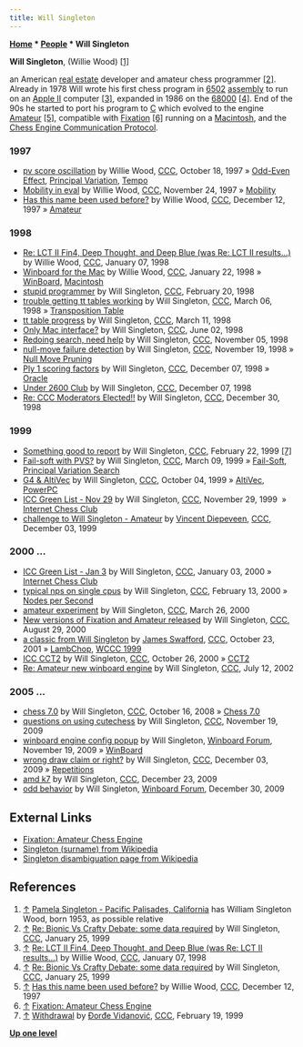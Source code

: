 ```yaml
---
title: Will Singleton
---
```

**[Home](Home "Home") \* [People](People "People") \* Will Singleton**


**Will Singleton**, (Willie Wood) <a id="cite-note-1" href="#cite-ref-1">[1]</a>   

an American [real estate](https://en.wikipedia.org/wiki/Real_estate) developer and amateur chess programmer <a id="cite-note-2" href="#cite-ref-2">[2]</a>. Already in 1978 Will wrote his first chess program in [6502](6502 "6502") [assembly](Assembly "Assembly") to run on an [Apple II](Apple_II "Apple II") computer <a id="cite-note-3" href="#cite-ref-3">[3]</a>, expanded in 1986 on the [68000](68000 "68000") <a id="cite-note-4" href="#cite-ref-4">[4]</a>. End of the 90s he started to port his program to [C](C "C") which evolved to the engine [Amateur](Amateur "Amateur") <a id="cite-note-5" href="#cite-ref-5">[5]</a>, compatible with [Fixation](index.php?title=Fixation&action=edit&redlink=1 "Fixation (page does not exist)") <a id="cite-note-6" href="#cite-ref-6">[6]</a> running on a [Macintosh](Macintosh "Macintosh"), and the [Chess Engine Communication Protocol](Chess_Engine_Communication_Protocol "Chess Engine Communication Protocol").



### 1997


* [pv score oscillation](https://www.stmintz.com/ccc/index.php?id=10903) by Willie Wood, [CCC](CCC "CCC"), October 18, 1997 » [Odd-Even Effect](Odd-Even_Effect "Odd-Even Effect"), [Principal Variation](Principal_Variation "Principal Variation"), [Tempo](Tempo "Tempo")
* [Mobility in eval](https://www.stmintz.com/ccc/index.php?id=12388) by Willie Wood, [CCC](CCC "CCC"), November 24, 1997 » [Mobility](Mobility "Mobility")
* [Has this name been used before?](https://www.stmintz.com/ccc/index.php?id=12937) by Willie Wood, [CCC](CCC "CCC"), December 12, 1997 » [Amateur](Amateur "Amateur")


### 1998


* [Re: LCT II Fin4, Deep Thought, and Deep Blue (was Re: LCT II results...)](https://www.stmintz.com/ccc/index.php?id=13763) by Willie Wood, [CCC](CCC "CCC"), January 07, 1998
* [Winboard for the Mac](https://www.stmintz.com/ccc/index.php?id=14538) by Willie Wood, [CCC](CCC "CCC"), January 22, 1998 » [WinBoard](WinBoard "WinBoard"), [Macintosh](Macintosh "Macintosh")
* [stupid programmer](https://www.stmintz.com/ccc/index.php?id=15154) by Will Singleton, [CCC](CCC "CCC"), February 20, 1998
* [trouble getting tt tables working](https://www.stmintz.com/ccc/index.php?id=15517) by Will Singleton, [CCC](CCC "CCC"), March 06, 1998 » [Transposition Table](Transposition_Table "Transposition Table")
* [tt table progress](https://www.stmintz.com/ccc/index.php?id=15589) by Will Singleton, [CCC](CCC "CCC"), March 11, 1998
* [Only Mac interface?](https://www.stmintz.com/ccc/index.php?id=19757) by Will Singleton, [CCC](CCC "CCC"), June 02, 1998
* [Redoing search, need help](https://www.stmintz.com/ccc/index.php?id=31732) by Will Singleton, [CCC](CCC "CCC"), November 05, 1998
* [null-move failure detection](https://www.stmintz.com/ccc/index.php?id=33440) by Will Singleton, [CCC](CCC "CCC"), November 19, 1998 » [Null Move Pruning](Null_Move_Pruning "Null Move Pruning")
* [Ply 1 scoring factors](https://www.stmintz.com/ccc/index.php?id=35000) by Will Singleton, [CCC](CCC "CCC"), December 07, 1998 » [Oracle](Oracle "Oracle")
* [Under 2600 Club](https://www.stmintz.com/ccc/index.php?id=35010) by Will Singleton, [CCC](CCC "CCC"), December 07, 1998
* [Re: CCC Moderators Elected!!](https://www.stmintz.com/ccc/index.php?id=37922) by Will Singleton, [CCC](CCC "CCC"), December 30, 1998


### 1999


* [Something good to report](https://www.stmintz.com/ccc/index.php?id=44151) by Will Singleton, [CCC](CCC "CCC"), February 22, 1999 <a id="cite-note-7" href="#cite-ref-7">[7]</a>
* [Fail-soft with PVS?](https://www.stmintz.com/ccc/index.php?id=45482) by Will Singleton, [CCC](CCC "CCC"), March 09, 1999 » [Fail-Soft](Fail-Soft "Fail-Soft"), [Principal Variation Search](Principal_Variation_Search "Principal Variation Search")
* [G4 & AltiVec](https://www.stmintz.com/ccc/index.php?id=71754) by Will Singleton, [CCC](CCC "CCC"), October 04, 1999 » [AltiVec](AltiVec "AltiVec"), [PowerPC](PowerPC "PowerPC")
* [ICC Green List - Nov 29](https://www.stmintz.com/ccc/index.php?id=79887) by Will Singleton, [CCC](CCC "CCC"), November 29, 1999  » [Internet Chess Club](index.php?title=Internet_Chess_Club&action=edit&redlink=1 "Internet Chess Club (page does not exist)")
* [challenge to Will Singleton - Amateur](https://www.stmintz.com/ccc/index.php?id=80568) by [Vincent Diepeveen](Vincent_Diepeveen "Vincent Diepeveen"), [CCC](CCC "CCC"), December 03, 1999


### 2000 ...


* [ICC Green List - Jan 3](https://www.stmintz.com/ccc/index.php?id=85701) by Will Singleton, [CCC](CCC "CCC"), January 03, 2000 » [Internet Chess Club](index.php?title=Internet_Chess_Club&action=edit&redlink=1 "Internet Chess Club (page does not exist)")
* [typical nps on single cpus](https://www.stmintz.com/ccc/index.php?id=96829) by Will Singleton, [CCC](CCC "CCC"), February 13, 2000 » [Nodes per Second](Nodes_per_Second "Nodes per Second")
* [amateur experiment](https://www.stmintz.com/ccc/index.php?id=103409) by Will Singleton, [CCC](CCC "CCC"), March 26, 2000
* [New versions of Fixation and Amateur released](https://www.stmintz.com/ccc/index.php?id=127195) by Will Singleton, [CCC](CCC "CCC"), August 29, 2000
* [a classic from Will Singleton](https://www.stmintz.com/ccc/index.php?id=193995) by [James Swafford](James_Swafford "James Swafford"), [CCC](CCC "CCC"), October 23, 2001 » [LambChop](LambChop "LambChop"), [WCCC 1999](WCCC_1999 "WCCC 1999")
* [ICC CCT2](https://www.stmintz.com/ccc/index.php?id=135072) by Will Singleton, [CCC](CCC "CCC"), October 26, 2000 » [CCT2](CCT2 "CCT2")
* [Re: Amateur new winboard engine](https://www.stmintz.com/ccc/index.php?id=240197) by Will Singleton, [CCC](CCC "CCC"), July 12, 2002


### 2005 ...


* [chess 7.0](http://www.talkchess.com/forum/viewtopic.php?t=24419) by Will Singleton, [CCC](CCC "CCC"), October 16, 2008 » [Chess 7.0](Chess_7.0 "Chess 7.0")
* [questions on using cutechess](http://www.talkchess.com/forum/viewtopic.php?t=30697) by Will Singleton, [CCC](CCC "CCC"), November 19, 2009
* [winboard engine config popup](http://www.open-aurec.com/wbforum/viewtopic.php?f=2&t=50583) by Will Singleton, [Winboard Forum](Computer_Chess_Forums "Computer Chess Forums"), November 19, 2009 » [WinBoard](WinBoard "WinBoard")
* [wrong draw claim or right?](http://www.talkchess.com/forum/viewtopic.php?t=30925) by Will Singleton, [CCC](CCC "CCC"), December 03, 2009 » [Repetitions](Repetitions "Repetitions")
* [amd k7](http://www.talkchess.com/forum/viewtopic.php?t=31222) by Will Singleton, [CCC](CCC "CCC"), December 23, 2009
* [odd behavior](http://www.open-aurec.com/wbforum/viewtopic.php?f=19&t=50678) by Will Singleton, [Winboard Forum](Computer_Chess_Forums "Computer Chess Forums"), December 30, 2009


## External Links


* [Fixation: Amateur Chess Engine](http://www.knelsen-clan.ca/craig/fixation/Amateur.html)
* [Singleton (surname) from Wikipedia](https://en.wikipedia.org/wiki/Singleton_(surname))
* [Singleton disambiguation page from Wikipedia](https://en.wikipedia.org/wiki/Singleton)


## References


1. <a id="cite-ref-1" href="#cite-note-1">↑</a> [Pamela Singleton - Pacific Palisades, California](https://www.familytreenow.com/records/people/singleton/pamela/rjmwk1v4-sqlvkho3as6mw) has William Singleton Wood, born 1953, as possible relative
2. <a id="cite-ref-2" href="#cite-note-2">↑</a> [Re: Bionic Vs Crafty Debate: some data required](https://www.stmintz.com/ccc/index.php?id=40836) by Will Singleton, [CCC](CCC "CCC"), January 25, 1999
3. <a id="cite-ref-3" href="#cite-note-3">↑</a> [Re: LCT II Fin4, Deep Thought, and Deep Blue (was Re: LCT II results...)](https://www.stmintz.com/ccc/index.php?id=13763) by Willie Wood, [CCC](CCC "CCC"), January 07, 1998
4. <a id="cite-ref-4" href="#cite-note-4">↑</a> [Re: Bionic Vs Crafty Debate: some data required](https://www.stmintz.com/ccc/index.php?id=40780) by Will Singleton, [CCC](CCC "CCC"), January 25, 1999
5. <a id="cite-ref-5" href="#cite-note-5">↑</a> [Has this name been used before?](https://www.stmintz.com/ccc/index.php?id=12937) by Willie Wood, [CCC](CCC "CCC"), December 12, 1997
6. <a id="cite-ref-6" href="#cite-note-6">↑</a> [Fixation: Amateur Chess Engine](http://cknelsen.sasktelwebsite.net/fixation/Amateur.html)
7. <a id="cite-ref-7" href="#cite-note-7">↑</a> [Withdrawal](https://www.stmintz.com/ccc/index.php?id=43855) by [Đorđe Vidanović](%C4%90or%C4%91e_Vidanovi%C4%87 "Đorđe Vidanović"), [CCC](CCC "CCC"), February 19, 1999

**[Up one level](People "People")**







 
